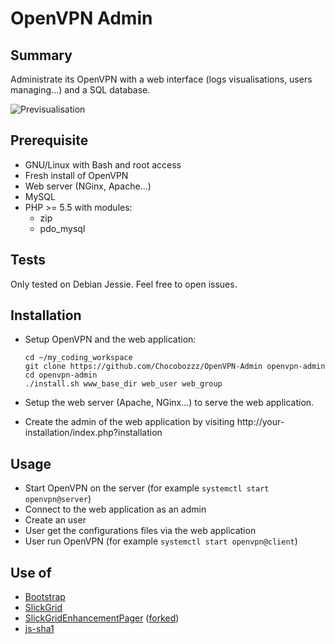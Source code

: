 # OpenVPN Admin

## Summary
Administrate its OpenVPN with a web interface (logs visualisations, users managing...) and a SQL database.

![Previsualisation](http://lutim.cpy.re/wRzijuCg)

## Prerequisite

  * GNU/Linux with Bash and root access
  * Fresh install of OpenVPN
  * Web server (NGinx, Apache...)
  * MySQL
  * PHP >= 5.5 with modules:
    * zip
    * pdo_mysql
  
## Tests

Only tested on Debian Jessie. Feel free to open issues.

## Installation

  * Setup OpenVPN and the web application:

        cd ~/my_coding_workspace
        git clone https://github.com/Chocobozzz/OpenVPN-Admin openvpn-admin
        cd openvpn-admin
        ./install.sh www_base_dir web_user web_group

  * Setup the web server (Apache, NGinx...) to serve the web application.
  * Create the admin of the web application by visiting http://your-installation/index.php?installation

## Usage

  * Start OpenVPN on the server (for example `systemctl start openvpn@server`)
  * Connect to the web application as an admin
  * Create an user
  * User get the configurations files via the web application
  * User run OpenVPN (for example `systemctl start openvpn@client`)

## Use of

  * [Bootstrap](https://github.com/twbs/bootstrap)
  * [SlickGrid](https://github.com/mleibman/SlickGrid)
  * [SlickGridEnhancementPager](https://github.com/kingleema/SlickGridEnhancementPager) ([forked](https://github.com/Chocobozzz/SlickGridEnhancementPager/))
  * [js-sha1](https://github.com/emn178/js-sha1)
